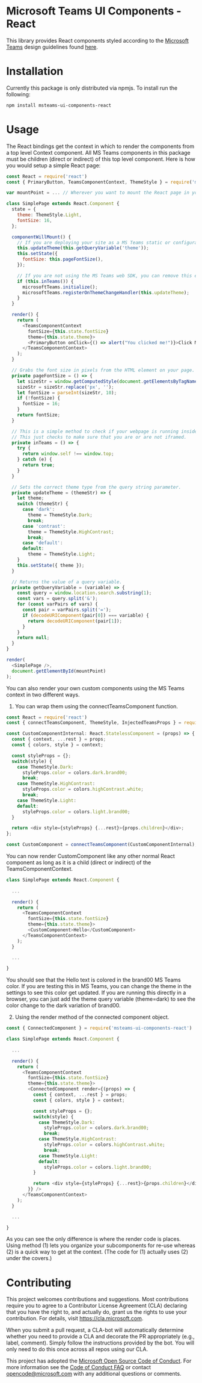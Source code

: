 # Microsoft Teams UI Components - React

This library provides React components styled according to the [Microsoft Teams](https://products.office.com/en-US/microsoft-teams/group-chat-software) design guidelines found [here](http://msteamsdesignguidelines.azurewebsites.net/).

# Installation

Currently this package is only distributed via npmjs. To install run the following:
```bash
npm install msteams-ui-components-react
```

# Usage

The React bindings get the context in which to render the components from a top level Context component. All MS Teams components in this package must be children (direct or indirect) of this top level component. Here is how you would setup a simple React page:

```javascript
const React = require('react')
const { PrimaryButton, TeamsComponentContext, ThemeStyle } = require('msteams-ui-components-react')

var mountPoint = ... // Wherever you want to mount the React page in your HTML.

class SimplePage extends React.Component {
  state = {
    theme: ThemeStyle.Light,
    fontSize: 16,
  };

  componentWillMount() {
    // If you are deploying your site as a MS Teams static or configurable tab, you should add ?theme={theme} to your tabs URL in the manifest. That way you will get the current theme on start up (calling getContext on the MS Teams SDK has a delay and may cause the default theme to flash before the real one is returned).
    this.updateTheme(this.getQueryVariable('theme'));
    this.setState({
      fontSize: this.pageFontSize(),
    });

    // If you are not using the MS Teams web SDK, you can remove this entire if block, otherwise if you want theme changes in the MS Teams client to propogate to the page, you should leave this here.
    if (this.inTeams()) {
      microsoftTeams.initialize();
      microsoftTeams.registerOnThemeChangeHandler(this.updateTheme);
    }
  }

  render() {
    return (
      <TeamsComponentContext
        fontSize={this.state.fontSize}
        theme={this.state.theme}>
        <PrimaryButton onClick={() => alert("You clicked me!")}>Click Me!</PrimaryButton>
      </TeamsComponentContext>
    );
  }

  // Grabs the font size in pixels from the HTML element on your page.
  private pageFontSize = () => {
    let sizeStr = window.getComputedStyle(document.getElementsByTagName('html')[0]).getPropertyValue('font-size');
    sizeStr = sizeStr.replace('px', '');
    let fontSize = parseInt(sizeStr, 10);
    if (!fontSize) {
      fontSize = 16;
    }
    return fontSize;
  }

  // This is a simple method to check if your webpage is running inside of MS Teams.
  // This just checks to make sure that you are or are not iframed.
  private inTeams = () => {
    try {
      return window.self !== window.top;
    } catch (e) {
      return true;
    }
  }

  // Sets the correct theme type from the query string parameter.
  private updateTheme = (themeStr) => {
    let theme;
    switch (themeStr) {
      case 'dark':
        theme = ThemeStyle.Dark;
        break;
      case 'contrast':
        theme = ThemeStyle.HighContrast;
        break;
      case 'default':
      default:
        theme = ThemeStyle.Light;
    }
    this.setState({ theme });
  }

  // Returns the value of a query variable.
  private getQueryVariable = (variable) => {
    const query = window.location.search.substring(1);
    const vars = query.split('&');
    for (const varPairs of vars) {
      const pair = varPairs.split('=');
      if (decodeURIComponent(pair[0]) === variable) {
        return decodeURIComponent(pair[1]);
      }
    }
    return null;
  }
}

render(
  <SimplePage />,
  document.getElementById(mountPoint)
);
```

You can also render your own custom components using the MS Teams context in two different ways.

1. You can wrap them using the connectTeamsComponent function.
```javascript
const React = require('react')
const { connectTeamsComponent, ThemeStyle, InjectedTeamsProps } = require('msteams-ui-components-react')

const CustomComponentInternal: React.StatelessComponent = (props) => {
  const { context, ...rest } = props;
  const { colors, style } = context;

  const styleProps = {};
  switch(style) {
    case ThemeStyle.Dark:
      styleProps.color = colors.dark.brand00;
      break;
    case ThemeStyle.HighContrast:
      styleProps.color = colors.highContrast.white;
      break;
    case ThemeStyle.Light:
    default:
      styleProps.color = colors.light.brand00;
  }

  return <div style={styleProps} {...rest}>{props.children}</div>;
};

const CustomComponent = connectTeamsComponent(CustomComponentInternal);
```

You can now render CustomComponent like any other normal React component as long as it is a child (direct or indirect) of the TeamsComponentContext.

```javascript
class SimplePage extends React.Component {
  
  ...

  render() {
    return (
      <TeamsComponentContext
        fontSize={this.state.fontSize}
        theme={this.state.theme}>
        <CustomComponent>Hello</CustomComponent>
      </TeamsComponentContext>
    );
  }

  ...

}
```

You should see that the Hello text is colored in the brand00 MS Teams color. If you are testing this in MS Teams, you can change the theme in the settings to see this color get updated. If you are running this directly in a browser, you can just add the theme query variable (theme=dark) to see the color change to the dark variation of brand00.

2. Using the render method of the connected component object.

```javascript
const { ConnectedComponent } = require('msteams-ui-components-react')

class SimplePage extends React.Component {
  
  ...

  render() {
    return (
      <TeamsComponentContext
        fontSize={this.state.fontSize}
        theme={this.state.theme}>
        <ConnectedComponent render={(props) => {
          const { context, ...rest } = props;
          const { colors, style } = context;

          const styleProps = {};
          switch(style) {
            case ThemeStyle.Dark:
              styleProps.color = colors.dark.brand00;
              break;
            case ThemeStyle.HighContrast:
              styleProps.color = colors.highContrast.white;
              break;
            case ThemeStyle.Light:
            default:
              styleProps.color = colors.light.brand00;
          }

          return <div style={styleProps} {...rest}>{props.children}</div>;
        }} />
      </TeamsComponentContext>
    );
  }

  ...

}
```

As you can see the only difference is where the render code is places. Using method (1) lets you organize your subcomponents for re-use whereas (2) is a quick way to get at the context. (The code for (1) actually uses (2) under the covers.)

# Contributing

This project welcomes contributions and suggestions.  Most contributions require you to agree to a
Contributor License Agreement (CLA) declaring that you have the right to, and actually do, grant us
the rights to use your contribution. For details, visit https://cla.microsoft.com.

When you submit a pull request, a CLA-bot will automatically determine whether you need to provide
a CLA and decorate the PR appropriately (e.g., label, comment). Simply follow the instructions
provided by the bot. You will only need to do this once across all repos using our CLA.

This project has adopted the [Microsoft Open Source Code of Conduct](https://opensource.microsoft.com/codeofconduct/).
For more information see the [Code of Conduct FAQ](https://opensource.microsoft.com/codeofconduct/faq/) or
contact [opencode@microsoft.com](mailto:opencode@microsoft.com) with any additional questions or comments.
